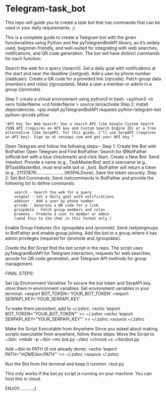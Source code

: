 # Telegram-task_bot
This repo will guide you to create a task bot that has commands that can be used in your daily requirements. ;)

This is a complete guide to create a Telegram bot with the given functionalities using Python and the pyTelegramBotAPI library, as it’s widely used, beginner-friendly, and well-suited for integrating with web searches, notifications, and QR code generation. The bot will have distinct commands for each function:

Search the web for a query (/search).
Set a daily goal with notifications at the start and near the deadline (/setgoal).
Add a user by phone number (/adduser).
Create a QR code for a provided link (/qrcode).
Fetch group data (members and roles) (/groupdata).
Make a user a member or admin in a group (/promote).


Step 1: create a virtual environment using python3 in bash.
    >python3 -m venv folderName
    >cd folderName
    > source bin/activate
Step 2: install dependencies.
    >pip install pyTelegramBotAPI requests python-telegram-bot python-qrcode pillow

    "API Key for Web Search: Use a search API like Google Custom Search JSON API (requires an API key and Custom Search Engine ID) or a free alternative like SerpAPI. For this guide, I’ll use SerpAPI (requires an API key). Sign up at serpapi.com and get your API key."

Open Telegram and follow the folloeing steps:-
    Step 1: Create the Bot with BotFather
        Open Telegram and Find BotFather:
        Search for @BotFather (official bot with a blue checkmark) and click Start.
        Create a New Bot:
        Send /newbot.
        Provide a name (e.g., TaskMasterBot) and a username (e.g., @TaskMasterBot, must end with bot or _bot).
        BotFather will return a token (e.g., 21137876:......................0K5PALDssw).
        Save the token securely.
    Step 2: Set Bot Commands:
        Send /setcommands to BotFather and provide the following list to define commands:
        
        search - Search the web for a query
        setgoal - Set a daily goal with notifications
        adduser - Add a user by phone number
        qrcode - Generate a QR code for a link
        groupdata - Fetch group members and roles
        promote - Promote a user to member or admin
        (send this to the chat in this format only.)
        
Enable Group Features (for /groupdata and /promote):
Send /setjoingroups to BotFather and enable group joining.
Add the bot to a group where it has admin privileges (required for /promote and /groupdata).


_Create the Bot Script_
find the bot script in the repo. The script uses pyTelegramBotAPI for Telegram interaction, requests for web searches, qrcode for QR code generation, and Telegram API methods for group management.

*FINAL STEPS:*

Set Up Environment Variables
To secure the bot token and SerpAPI key, store them in environment variables:
Set environment variables in your terminal:
    >export BOT_TOKEN='YOUR_BOT_TOKEN'
    >export SERPAPI_KEY='YOUR_SERPAPI_KEY'

To make them persistent, add to ~/.zshrc:
    >echo 'export BOT_TOKEN="YOUR_BOT_TOKEN"' >> ~/.zshrc
    >echo 'export SERPAPI_KEY="YOUR_SERPAPI_KEY"' >> ~/.zshrc
    >source ~/.zshrc

Make the Script Executable from Anywhere
Since you asked about making scripts executable from anywhere, follow these steps:
Move the Script to ~/bin:
    >mkdir -p ~/bin
    >mv bot.py ~/bin/
    >chmod +x ~/bin/bot.py

Add ~/bin to PATH (if not already done):
    >echo 'export PATH="$HOME/bin:$PATH"' >> ~/.zshrc
    >source ~/.zshrc


Run the Bot from the terminal and keep it runninn:
    >bot.py

This only works if the bot.py script is running on your machine. You can host this in cloud.

ENJOY...........;)
